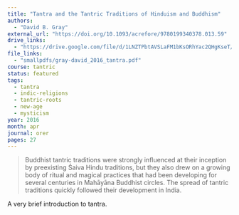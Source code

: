 ```yaml
---
title: "Tantra and the Tantric Traditions of Hinduism and Buddhism"
authors:
  - "David B. Gray"
external_url: "https://doi.org/10.1093/acrefore/9780199340378.013.59"
drive_links:
  - "https://drive.google.com/file/d/1LNZTPbtAVSLaFM1bKsORhYac2QHgKseT/view?usp=drivesdk"
file_links:
  - "smallpdfs/gray-david_2016_tantra.pdf"
course: tantric
status: featured
tags:
  - tantra
  - indic-religions
  - tantric-roots
  - new-age
  - mysticism
year: 2016
month: apr
journal: orer
pages: 27
---
```


> Buddhist tantric traditions were strongly influenced at their inception by preexisting Śaiva Hindu traditions, but they also drew on a growing body of ritual and magical practices that had been developing for several centuries in Mahāyāna Buddhist circles.
> The spread of tantric traditions quickly followed their development in India.

A very brief introduction to tantra.
